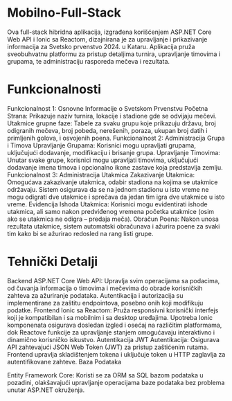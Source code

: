 # Mobilno-Full-Stack  

Ova full-stack hibridna aplikacija, izgrađena korišćenjem ASP.NET Core Web API i Ionic sa Reactom, dizajnirana je za upravljanje i prikazivanje informacija za Svetsko prvenstvo 2024. u Kataru. Aplikacija pruža sveobuhvatnu platformu za pristup detaljima turnira, upravljanje timovima i grupama, te administraciju rasporeda mečeva i rezultata.

# Funkcionalnosti
Funkcionalnost 1: Osnovne Informacije o Svetskom Prvenstvu
Početna Strana: Prikazuje naziv turnira, lokacije i stadione gde se odvijaju mečevi.
Utakmice grupne faze: Tabele za svaku grupu koje prikazuju državu, broj odigranih mečeva, broj pobeda, nerešenih, poraza, ukupan broj datih i primljenih golova, i osvojenih poena.
Funkcionalnost 2: Administracija Grupa i Timova
Upravljanje Grupama: Korisnici mogu upravljati grupama, uključujući dodavanje, modifikaciju i brisanje grupa.
Upravljanje Timovima: Unutar svake grupe, korisnici mogu upravljati timovima, uključujući dodavanje imena timova i opcionalno ikone zastave koja predstavlja zemlju.
Funkcionalnost 3: Administracija Utakmica
Zakazivanje Utakmica: Omogućava zakazivanje utakmica, odabir stadiona na kojima se utakmice održavaju. Sistem osigurava da se na jednom stadionu u isto vreme ne mogu odigrati dve utakmice i sprečava da jedan tim igra dve utakmice u isto vreme.
Evidencija Ishoda Utakmica: Korisnici mogu evidentirati ishode utakmica, ali samo nakon predviđenog vremena početka utakmice (osim ako se utakmica ne odigra – predaja meča).
Obračun Poena: Nakon unosa rezultata utakmice, sistem automatski obračunava i ažurira poene za svaki tim kako bi se ažurirao redosled na rang listi grupe.
# Tehnički Detalji

Backend
ASP.NET Core Web API: Upravlja svim operacijama sa podacima, od čuvanja informacija o timovima i mečevima do obrade korisničkih zahteva za ažuriranje podataka. Autentikacija i autorizacija su implementirane za zaštitu endpointova, posebno onih koji modifikuju podatke.
Frontend
Ionic sa Reactom: Pruža responsivni korisnički interfejs koji je kompatibilan i sa mobilnim i sa desktop uređajima. Upotreba Ionic komponenata osigurava dosledan izgled i osećaj na različitim platformama, dok Reactove funkcije za upravljanje stanjem omogućavaju interaktivno i dinamično korisničko iskustvo.
Autentikacija
JWT Autentikacija: Osigurava API zahtevajući JSON Web Token (JWT) za pristup zaštićenim rutama. Frontend upravlja skladištenjem tokena i uključuje token u HTTP zaglavlja za autentifikovane zahteve.
Baza Podataka

Entity Framework Core: Koristi se za ORM sa SQL bazom podataka u pozadini, olakšavajući upravljanje operacijama baze podataka bez problema unutar ASP.NET okruženja.
